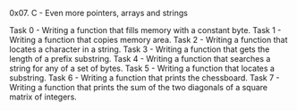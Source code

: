 0x07. C - Even more pointers, arrays and strings

Task 0 - Writing a function that fills memory with a constant byte.
Task 1 - Writing a function that copies memory area.
Task 2 - Writing a function that locates a character in a string.
Task 3 - Writing a function that gets the length of a prefix substring.
Task 4 - Writing a function that searches a string for any of a set of bytes.
Task 5 - Writing a function that locates a substring.
Task 6 - Writing a function that prints the chessboard.
Task 7 - Writing a function that prints the sum of the two diagonals of a square matrix of integers.
